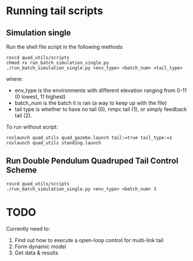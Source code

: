 # Running tail scripts

## Simulation single
Run the shell file script in the following methods

```
roscd quad_utils/scripts
chmod +x run_batch_simulation_single.py
./run_batch_simulation_single.py <env_type> <batch_num> <tail_type>
```

where:
- env_type is the environments with different elevation ranging from 0-11 (0 lowest, 11 highest)
- batch_num is the batch it is ran (a way to keep up with the file)
- tail type is whether to have no tail (0), nmpc tail (1), or simply feedback tail (2).

To run without script:
```
roslaunch quad_utils quad_gazebo.launch tail:=true tail_type:=1
roslaunch quad_utils standing.launch
```

## Run Double Pendulum Quadruped Tail Control Scheme
```
roscd quad_utils/scripts
./run_batch_simulation_single.py <env_type> <batch_num> 3
```


# TODO
Currently need to:
1) Find out how to execute a open-loop control for multi-link tail
2) Form dynamic model
3) Get data & results
